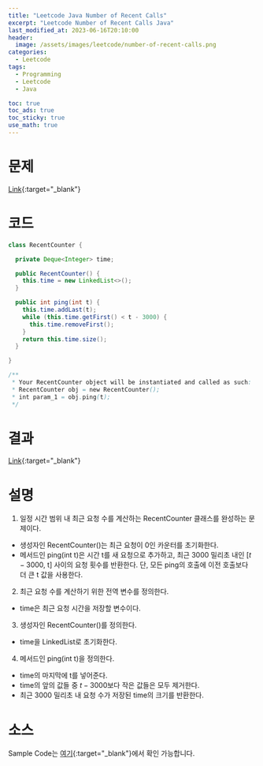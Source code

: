```yaml
---
title: "Leetcode Java Number of Recent Calls"
excerpt: "Leetcode Number of Recent Calls Java"
last_modified_at: 2023-06-16T20:10:00
header:
  image: /assets/images/leetcode/number-of-recent-calls.png
categories:
  - Leetcode
tags:
  - Programming
  - Leetcode
  - Java

toc: true
toc_ads: true
toc_sticky: true
use_math: true
---
```

# 문제
[Link](https://leetcode.com/problems/beautiful-array){:target="_blank"}

# 코드
```java
class RecentCounter {

  private Deque<Integer> time;

  public RecentCounter() {
    this.time = new LinkedList<>();
  }

  public int ping(int t) {
    this.time.addLast(t);
    while (this.time.getFirst() < t - 3000) {
      this.time.removeFirst();
    }
    return this.time.size();
  }

}

/**
 * Your RecentCounter object will be instantiated and called as such:
 * RecentCounter obj = new RecentCounter();
 * int param_1 = obj.ping(t);
 */
```

# 결과
[Link](https://leetcode.com/problems/number-of-recent-calls/submissions/972543139/){:target="_blank"}

# 설명
1. 일정 시간 범위 내 최근 요청 수를 계산하는 RecentCounter 클래스를 완성하는 문제이다.
- 생성자인 RecentCounter()는 최근 요청이 0인 카운터를 초기화한다.
- 메서드인 ping(int t)은 시간 t를 새 요청으로 추가하고, 최근 3000 밀리초 내인 [$t - 3000$, t] 사이의 요청 횟수를 반환한다. 단, 모든 ping의 호출에 이전 호출보다 더 큰 t 값을 사용한다.

2. 최근 요청 수를 계산하기 위한 전역 변수를 정의한다.
- time은 최근 요청 시간을 저장할 변수이다.

3. 생성자인 RecentCounter()를 정의한다.
- time을 LinkedList로 초기화한다.

4. 메서드인 ping(int t)을 정의한다.
- time의 마지막에 t를 넣어준다.
- time의 앞의 값들 중 $t - 3000$보다 작은 값들은 모두 제거한다.
- 최근 3000 밀리초 내 요청 수가 저장된 time의 크기를 반환한다.

# 소스
Sample Code는 [여기](https://github.com/GracefulSoul/leetcode/blob/master/src/main/java/gracefulsoul/problems/NumberOfRecentCalls.java){:target="_blank"}에서 확인 가능합니다.